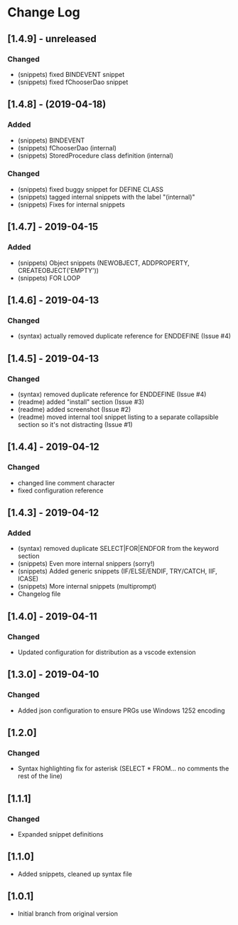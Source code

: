# Change Log
## [1.4.9] - unreleased
### Changed
- (snippets) fixed BINDEVENT snippet
- (snippets) fixed fChooserDao snippet

## [1.4.8] - (2019-04-18)
### Added
- (snippets) BINDEVENT
- (snippets) fChooserDao (internal)
- (snippets) StoredProcedure class definition (internal)

### Changed
- (snippets) fixed buggy snippet for DEFINE CLASS 
- (snippets) tagged internal snippets with the label "(internal)"
- (snippets) Fixes for internal snippets

## [1.4.7] - 2019-04-15
### Added
- (snippets) Object snippets (NEWOBJECT, ADDPROPERTY, CREATEOBJECT('EMPTY'))
- (snippets) FOR LOOP

## [1.4.6] - 2019-04-13
### Changed
- (syntax) actually removed duplicate reference for ENDDEFINE (Issue #4)

## [1.4.5] - 2019-04-13
### Changed
- (syntax) removed duplicate reference for ENDDEFINE (Issue #4)
- (readme) added "install" section (Issue #3)
- (readme) added screenshot (Issue #2)
- (readme) moved internal tool snippet listing to a separate collapsible section so it's not distracting (Issue #1)

## [1.4.4] - 2019-04-12
### Changed
- changed line comment character
- fixed configuration reference

## [1.4.3] - 2019-04-12 
### Added
- (syntax) removed duplicate SELECT|FOR|ENDFOR from the keyword section
- (snippets) Even more internal snippers (sorry!)
- (snippets) Added generic snippets (IF/ELSE/ENDIF, TRY/CATCH, IIF, ICASE)
- (snippets) More internal snippets (multiprompt)
- Changelog file 

## [1.4.0] - 2019-04-11 
### Changed
- Updated configuration for distribution as a vscode extension

## [1.3.0] - 2019-04-10
### Changed
- Added json configuration to ensure PRGs use Windows 1252 encoding

## [1.2.0]
### Changed
- Syntax highlighting fix for asterisk (SELECT * FROM... no comments the rest of the line)

## [1.1.1]
### Changed
- Expanded snippet definitions

## [1.1.0]
- Added snippets, cleaned up syntax file

## [1.0.1]
- Initial branch from original version